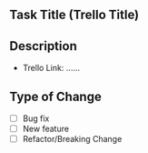 ## Task Title (Trello Title)

## Description

- Trello Link: ......

## Type of Change

- [ ] Bug fix
- [ ] New feature
- [ ] Refactor/Breaking Change
